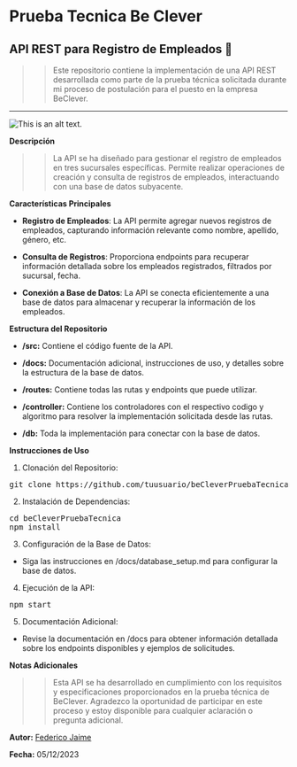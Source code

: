 # Prueba Tecnica Be Clever 

## API REST para Registro de Empleados 📝

>> Este repositorio contiene la implementación de una API REST desarrollada como parte de la prueba técnica solicitada durante mi proceso de postulación para el puesto en la empresa BeClever.


---

![This is an alt text.](https://media.licdn.com/dms/image/D4D0BAQHss9TIwqi1pg/company-logo_200_200/0/1692821638261/beclevercorp_logo?e=2147483647&v=beta&t=IkIkQTMQ1Y0Z8ItVdlUPOAY7AKtE9Srf1hBuVH1eFHg "Logo de la empresa Be Clever.")


 **Descripción** 

>>La API se ha diseñado para gestionar el registro de empleados en tres sucursales específicas. Permite realizar operaciones de creación y consulta de registros de empleados, interactuando con una base de datos subyacente.

 **Características Principales**

* **Registro de Empleados**: La API permite agregar nuevos registros de empleados, capturando información relevante como nombre, apellido, género, etc.

* **Consulta de Registros**: Proporciona endpoints para recuperar información detallada sobre los empleados registrados, filtrados por sucursal, fecha.

* **Conexión a Base de Datos**: La API se conecta eficientemente a una base de datos para almacenar y recuperar la información de los empleados.

 **Estructura del Repositorio**

* **/src:** Contiene el código fuente de la API.

* **/docs:** Documentación adicional, instrucciones de uso, y detalles sobre la estructura de la base de datos.
* **/routes:** Contiene todas las rutas y endpoints que puede utilizar.
* **/controller:** Contiene los controladores con el respectivo codigo y algoritmo para resolver la implementación solicitada desde las rutas.
* **/db:** Toda la implementación para conectar con la base de datos.



 **Instrucciones de Uso**

1. Clonación del Repositorio:

<pre>
git clone https://github.com/tuusuario/beCleverPruebaTecnica.git
</pre>
2. Instalación de Dependencias:

<pre>cd beCleverPruebaTecnica
npm install</pre>

3. Configuración de la Base de Datos:

* Siga las instrucciones en /docs/database_setup.md para configurar la base 
de datos.

4. Ejecución de la API:

<pre>npm start</pre>

5. Documentación Adicional:

* Revise la documentación en /docs para obtener información detallada sobre los endpoints disponibles y ejemplos de solicitudes.

**Notas Adicionales**

>> Esta API se ha desarrollado en cumplimiento con los requisitos y especificaciones proporcionados en la prueba técnica de BeClever. Agradezco la oportunidad de participar en este proceso y estoy disponible para cualquier aclaración o pregunta adicional.

**Autor:** [Federico Jaime](https://www.linkedin.com/in/federicojaime/)

**Fecha:** 05/12/2023

